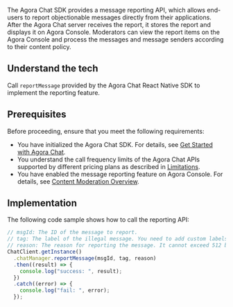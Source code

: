 The Agora Chat SDK provides a message reporting API, which allows end-users to report objectionable messages directly from their applications. After the Agora Chat server receives the report, it stores the report and displays it on Agora Console. Moderators can view the report items on the Agora Console and process the messages and message senders according to their content policy.

## Understand the tech

Call `reportMessage` provided by the Agora Chat React Native SDK to implement the reporting feature.

## Prerequisites

Before proceeding, ensure that you meet the following requirements:

- You have initialized the Agora Chat SDK. For details, see [Get Started with Agora Chat](/en/agora-chat/agora_chat_get_started_rn).
- You understand the call frequency limits of the Agora Chat APIs supported by different pricing plans as described in [Limitations](/en/agora-chat/agora_chat_limitation_rn).
- You have enabled the message reporting feature on Agora Console. For details, see [Content Moderation Overview](/en/agora-chat/agora_chat_moderation_overview).

## Implementation

The following code sample shows how to call the reporting API:

```typescript
// msgId: The ID of the message to report.
// tag: The label of the illegal message. You need to add custom labels, like, pornography or advertising. It corresponds to the `Label` field on the `Message Report` page on the Agora Console.
// reason: The reason for reporting the message. It cannot exceed 512 bytes. It corresponds to the `Reason` field on the `Message Report` page on the Agora Console.
ChatClient.getInstance()
  .chatManager.reportMessage(msgId, tag, reason)
  .then((result) => {
    console.log("success: ", result);
  })
  .catch((error) => {
    console.log("fail: ", error);
  });
```